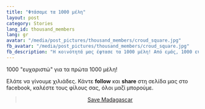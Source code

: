 ```yaml
---
title: "Φτάσαμε τα 1000 μέλη"
layout: post
category: Stories
lang_id: thousand_members
lang: gr
avatar: "/media/post_pictures/thousand_members/croud_square.jpg"
fb_avatar: "/media/post_pictures/thousand_members/croud_square.jpg"
fb_description: "Η κοινότητά μας έφτασε τα 1000 μέλη! Από εμάς, 1000 ευχαριστώ."
---
```


1000 "ευχαριστώ" για τα πρώτα 1000 μέλη!

Ελάτε να γίνουμε χιλιάδες. Κάντε **follow** και **share** στη σελίδα μας στο facebook, καλέστε τους φίλους σας, όλοι μαζί μπορούμε.

<center><div class="fb-page" data-href="https://www.facebook.com/smsavemadagascar/" data-tabs="timeline" data-width="" data-height="" data-small-header="true" data-adapt-container-width="true" data-hide-cover="false" data-show-facepile="false"><blockquote cite="https://www.facebook.com/smsavemadagascar/" class="fb-xfbml-parse-ignore"><a href="https://www.facebook.com/smsavemadagascar/">Save Madagascar</a></blockquote></div></center>
